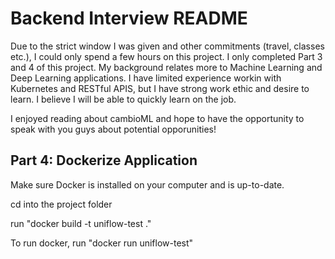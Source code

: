 # Backend Interview README

Due to the strict window I was given and other commitments (travel, classes etc.), I could only spend a few hours on this project. I only completed Part 3 and 4 of this project. My background relates more to Machine Learning and Deep Learning applications. I have limited experience workin with Kubernetes and RESTful APIS, but I have strong work ethic and desire to learn. I believe I will be able to quickly learn on the job.

I enjoyed reading about cambioML and hope to have the opportunity to speak with you guys about potential opporunities!

## Part 4: Dockerize Application
Make sure Docker is installed on your computer and is up-to-date.

cd into the project folder

run "docker build -t uniflow-test ."

To run docker, run "docker run uniflow-test"